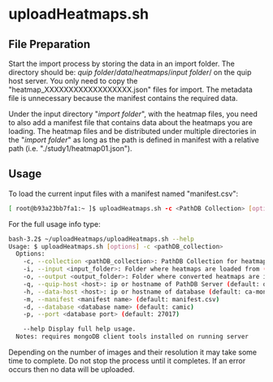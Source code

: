 # uploadHeatmaps.sh

## File Preparation

Start the import process by storing the data in an import folder.  The directory should be: _quip folder_/_data_/_heatmaps_/_input folder_/ on the quip host server.  You only need to copy the "heatmap_XXXXXXXXXXXXXXXXXX.json" files for import.  The metadata file is unnecessary because the manifest contains the required data.

Under the input directory "_import folder_", with the heatmap files, you need to also add a manifest file that contains data about the heatmaps you are loading.  The heatmap files and be distributed under multiple directories in the "_import folder_" as long as the path is defined in manifest with a relative path (i.e. "./study1/heatmap01.json").

## Usage

To load the current input files with a manifest named "manifest.csv":

```bash
[ root@b93a23bb7fa1:~ ]$ uploadHeatmaps.sh -c <PathDB Collection> [option]
```

For the full usage info type:

```bash
bash-3.2$ ~/uploadHeatmaps/uploadHeatmaps.sh --help
Usage: $ uploadHeatmaps.sh [options] -c <pathDB_collection>
  Options:
    -c, --collection <pathDB_collection>: PathDB Collection for heatmaps (*this parameter required)
    -i, --input <input_folder>: Folder where heatmaps are loaded from (default: input)
    -o, --output <output_folder>: Folder where converted heatmaps are imported from (default: output)
    -q, --quip-host <host>: ip or hostname of PathDB Server (default: quip-pathdb)
    -h, --data-host <host>: ip or hostname of database (default: ca-mongo)
    -m, --manifest <manifest name> (default: manifest.csv)
    -d, --database <database name> (default: camic)
    -p, --port <database port> (default: 27017)

    --help Display full help usage.
  Notes: requires mongoDB client tools installed on running server
```

Depending on the number of images and their resolution it may take some time to complete.  Do not stop the process until it completes.  If an error occurs then no data will be uploaded.
